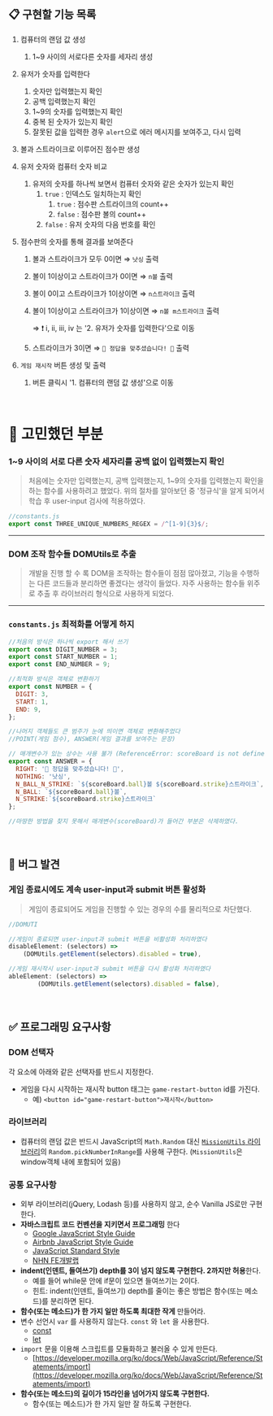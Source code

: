 ## 📋 구현할 기능 목록
1. 컴퓨터의 랜덤 값 생성
  
    1. 1~9 사이의 서로다른 숫자를 세자리 생성
    
2. 유저가 숫자를 입력한다
    1. 숫자만 입력했는지 확인 
    2. 공백 입력했는지 확인
    3. 1~9의 숫자를 입력했는지 확인
    4. 중복 된 숫자가 있는지 확인
    5. 잘못된 값을 입력한 경우 `alert`으로 에러 메시지를 보여주고, 다시 입력
    
3. 볼과 스트라이크로 이루어진 점수판 생성

4. 유저 숫자와 컴퓨터 숫자 비교
    1. 유저의 숫자를 하나씩 보면서  컴퓨터 숫자와 같은 숫자가 있는지 확인
        1. `true` : 인덱스도 일치하는지 확인
            1. `true` : 점수판 스트라이크의 count++
            2. `false` : 점수판 볼의 count++
        2. `false` : 유저 숫자의 다음 번호를 확인
    
5. 점수판의 숫자를 통해 결과를 보여준다
    1. 볼과 스트라이크가 모두 0이면 ⇒ `낫싱` 출력
    2. 볼이 1이상이고 스트라이크가 0이면 ⇒ `n볼` 출력
    3. 볼이 0이고 스트라이크가 1이상이면 ⇒ `n스트라이크` 출력
    4. 볼이 1이상이고 스트라이크가 1이상이면 ⇒ `n볼 m스트라이크` 출력
      
        ⇒ ❗️ i, ii, iii, iv 는 '2. 유저가 숫자를 입력한다'으로 이동
        
    5. 스트라이크가 3이면 ⇒ `🎉 정답을 맞추셨습니다! 🎉` 출력
    
6. `게임 재시작` 버튼 생성 및 출력
  
    1. 버튼 클릭시 '1. 컴퓨터의 랜덤 값 생성'으로 이동
    

<br>

# 🤔 고민했던 부분

### 1~9 사이의 서로 다른 숫자 세자리를 공백 없이 입력했는지 확인

> 처음에는 숫자만 입력했는지, 공백 입력했는지, 1~9의 숫자를 입력했는지 확인을 하는 함수를 사용하려고 했었다. 위의 절차를 알아보던 중 '정규식'을 알게 되어서 학습 후 user-input 검사에 적용하였다.

```jsx
//constants.js
export const THREE_UNIQUE_NUMBERS_REGEX = /^[1-9]{3}$/;
```

<hr>

### **DOM 조작 함수들 DOMUtils로 추출**

> 개발을 진행 할 수 록 DOM을 조작하는 함수들이 점점 많아졌고, 기능을 수행하는 다른 코드들과 분리하면 좋겠다는 생각이 들었다. 자주 사용하는 함수들 위주로 추출 후 라이브러리 형식으로 사용하게 되었다.

<hr>

### `constants.js` 최적화를 어떻게 하지

```javascript
//처음의 방식은 하나씩 export 해서 쓰기
export const DIGIT_NUMBER = 3;
export const START_NUMBER = 1;
export const END_NUMBER = 9;

//최적화 방식은 객체로 변환하기
export const NUMBER = {
  DIGIT: 3,
  START: 1,
  END: 9,
};

//나머지 객체들도 큰 범주가 눈에 띄이면 객체로 변환해주었다
//POINT(게임 점수), ANSWER(게임 결과를 보여주는 문장)
```

```javascript
// 매개변수가 있는 상수는 사용 불가 (ReferenceError: scoreBoard is not defined)
export const ANSWER = {
  RIGHT: '🎉 정답을 맞추셨습니다! 🎉',
  NOTHING: '낫싱',
  N_BALL_N_STRIKE: `${scoreBoard.ball}볼 ${scoreBoard.strike}스트라이크`,
  N_BALL: `${scoreBoard.ball}볼`,
  N_STRIKE:`${scoreBoard.strike}스트라이크`
};

//마땅한 방법을 찾지 못해서 매개변수(scoreBoard)가 들어간 부분은 삭제하였다.
```

<br>

## 🐛 버그 발견

### 게임 종료시에도 계속 user-input과 submit 버튼 활성화

> 게임이 종료되어도 게임을 진행할 수 있는 경우의 수를 물리적으로 차단했다.

```jsx
//DOMUTI

//게임이 종료되면 user-input과 submit 버튼을 비활성화 처리하였다
disableElement: (selectors) =>
    (DOMUtils.getElement(selectors).disabled = true),

//게임 재시작시 user-input과 submit 버튼을 다시 활성화 처리하였다
ableElement: (selectors) => 
		(DOMUtils.getElement(selectors).disabled = false),
```

<br>

## ✅ 프로그래밍 요구사항

### DOM 선택자

각 요소에 아래와 같은 선택자를 반드시 지정한다.

- 게임을 다시 시작하는 재시작 button 태그는 `game-restart-button` id를 가진다.
  - 예) `<button id="game-restart-button">재시작</button>`

### 라이브러리

- 컴퓨터의 랜덤 값은 반드시 JavaScript의 `Math.Random` 대신 [`MissionUtils` 라이브러리](https://github.com/woowacourse-projects/javascript-mission-utils#mission-utils)의 `Random.pickNumberInRange`를 사용해 구한다. (`MissionUtils`은 window객체 내에 포함되어 있음)

### 공통 요구사항

- 외부 라이브러리(jQuery, Lodash 등)를 사용하지 않고, 순수 Vanilla JS로만 구현한다.
- **자바스크립트 코드 컨벤션을 지키면서 프로그래밍** 한다
  - [Google JavaScript Style Guide](https://google.github.io/styleguide/jsguide.html)
  - [Airbnb JavaScript Style Guide](https://github.com/airbnb/javascript)
  - [JavaScript Standard Style](https://standardjs.com)
  - [NHN FE개발랩](https://ui.toast.com/fe-guide/ko_CODING-CONVENTION)
- **indent(인덴트, 들여쓰기) depth를 3이 넘지 않도록 구현한다. 2까지만 허용**한다.
  - 예를 들어 while문 안에 if문이 있으면 들여쓰기는 2이다.
  - 힌트: indent(인덴트, 들여쓰기) depth를 줄이는 좋은 방법은 함수(또는 메소드)를 분리하면 된다.
- **함수(또는 메소드)가 한 가지 일만 하도록 최대한 작게** 만들어라.
- 변수 선언시 `var` 를 사용하지 않는다. `const` 와 `let` 을 사용한다.
  - [const](https://developer.mozilla.org/ko/docs/Web/JavaScript/Reference/Statements/const)
  - [let](https://developer.mozilla.org/ko/docs/Web/JavaScript/Reference/Statements/let)
- `import` 문을 이용해 스크립트를 모듈화하고 불러올 수 있게 만든다.
  - [https://developer.mozilla.org/ko/docs/Web/JavaScript/Reference/Statements/import](https://developer.mozilla.org/ko/docs/Web/JavaScript/Reference/Statements/import)
- **함수(또는 메소드)의 길이가 15라인을 넘어가지 않도록 구현한다.**
  - 함수(또는 메소드)가 한 가지 일만 잘 하도록 구현한다.